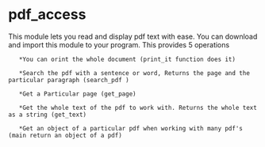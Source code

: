 # pdf_access
This module lets you read and display pdf text with ease. 
You can download and import this module to your program.
This provides 5 operations
       
       *You can orint the whole document (print_it function does it)
        
       *Search the pdf with a sentence or word, Returns the page and the particular paragraph (search_pdf )
       
       *Get a Particular page (get_page)
        
       *Get the whole text of the pdf to work with. Returns the whole text as a string (get_text)
      
       *Get an object of a particular pdf when working with many pdf's (main return an object of a pdf)
        
